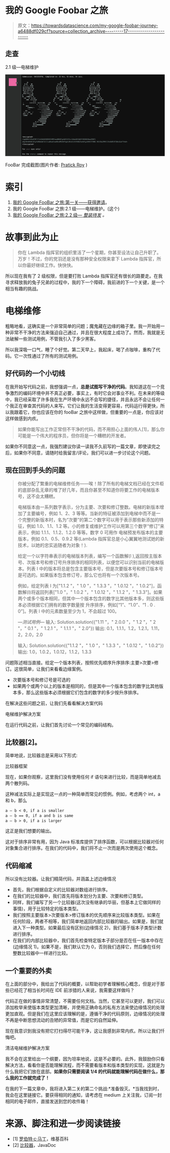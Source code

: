 # 我的 Google Foobar 之旅

> 原文：<https://towardsdatascience.com/my-google-foobar-journey-a6488df029cf?source=collection_archive---------17----------------------->

## 走查

2.1 级—电梯维护

![](img/12fd133ed9ab535015ba8594029ddb38.png)

FooBar 完成截图(图片作者: [Pratick Roy](https://medium.com/u/d0e73ebdbb0c?source=post_page-----a6488df029cf--------------------------------) )

# 索引

1.  [我的 Google FooBar 之旅:第一关——获得邀请](/my-google-foobar-journey-2d02e8150158)。
2.  我的 Google FooBar 之旅:2.1 级——电梯维护。(这个)
3.  [我的 Google FooBar 之旅:2.2 级— *整装待发*](https://pratickroy.medium.com/6e46034b835f) *。*

# 故事到此为止

> 你在 Lambda 指挥官的组织里活了一个星期，你甚至设法让自己升职了。万岁！不过，你的党羽还是没有那种安全权限来拿下 Lambda 指挥官，所以你最好继续工作。快快快。

所以现在我有了 2 级权限，但是要打败 Lambda 指挥官还有很长的路要走。在我寻求释放我的兔子兄弟的过程中，我的下一个障碍，我前进的下一个关键，是一个相当有趣的挑战。

# 电梯维修

粗略地看，这确实是一个非常简单的问题；魔鬼藏在边缘的箱子里。我一开始用一种非常不干净的方法来强迫自己通过，并且在很大程度上成功了。然而，我就是无法破解一些测试用例，不管我引入了多少黑客。

所以我深吸一口气，睡了个好觉。第二天早上，我起床，喝了点咖啡，重构了代码。它一次性通过了所有的测试用例。

## 好代码的一个小切线

在我开始写代码之前，我想强调一点，**总是试图写干净的代码**。我知道这在一个竞争激烈的编码环境中并不真正必要，事实上，有时它会对事业不利。在未来的等级中，我已经采取了许多我在生产环境中永远不会写的捷径，并且永远不会让任何一个我正在审查其代码的人来写。它们让我的生活变得更容易，代码运行得更快，所以我跟着它，你也应该在你的 fooBar 之旅中这样做，但重要的一点是，你应该对这样做感到内疚。

> 如果你能写出工作正常但不干净的代码，而不用担心上面的伟人[1]，那么你可能是一个伟大的程序员，但你将是一个糟糕的开发者。

如果你不同意这一点，我强烈建议你读一读我不久前写的一篇文章，即使读完之后，如果你不同意，请随时给我留言/评论，我们可以进一步讨论这个问题。

</what-is-good-code-an-actionable-introduction-1cad30551ad4>  

## 现在回到手头的问题

> 你被分配了繁重的电梯维修任务——唉！除了所有的电梯文档已经在文件柜的底部杂乱无章的堆了好几年，而且你甚至不知道你将要工作的电梯版本号，这不会太糟糕。
> 
> 电梯版本由一系列数字表示，分为主要、次要和修订整数。电梯的新版本增加了主要编号，例如 1、2、3 等等。当新的特征被添加到电梯中而不是一个完整的新版本时，名为“次要”的第二个数字可以用于表示那些新添加的特征，例如 1.0、1.1、1.2 等。小的修复或维护工作可以用第三个数字“修订”来表示，例如 1.1.1、1.1.2、1.2.0 等等。数字 0 可用作
> 电梯预发布版本的主要版本，例如 0.1、0.5、0.9.2 等(Lambda 指挥官总是小心翼翼地测试她的新技术，以她的忠实追随者为对象！).
> 
> 给定一个以字符串表示的电梯版本列表，编写一个函数解(l ),返回按主版本号、次版本号和修订号升序排序的相同列表，以便您可以识别当前的电梯版本。列表 l 中的版本将总是包含主要版本号，但是次要版本号和修订版本号是可选的。如果版本包含修订号，那么它也将有一个次版本号。
> 
> 例如，给定列表 l 为["1.1.2 "，" 1.0 "，" 1.3.3 "，" 1.0.12 "，" 1.0.2"]，函数解(l)将返回列表["1.0 "，" 1.0.2 "，" 1.0.12 "，" 1.1.2 "，" 1.3.3"]。如果两个或多个版本相同，但其中一个版本包含的数字比其他版本多，则这些版本必须根据它们拥有的数字数量按
> 升序排序，例如[“1”、“1.0”、“1 . 0 . 0”]。列表 l 中的元素数量至少为 1，不会超过 100。
> 
> *—测试用例—*
> 输入:
> Solution.solution({"1.11 "，" 2.0.0 "，" 1.2 "，" 2 "，" 0.1 "，" 1.2.1 "，" 1.1.1 "，" 2.0"})
> 输出:
> 0.1，1.1.1，1.2，1.2.1，1.11，2，2.0，2.0
> 
> 输入:
> Solution.solution({"1.1.2 "，" 1.0 "，" 1.3.3 "，" 1.0.12 "，" 1.0.2"})
> 输出:
> 1.0，1.0.2，1.0.12，1.1.2，1.3.3

问题陈述相当直接。给定一个版本列表，按照优先顺序升序排序:主要>次要>修订。这很简单，让我们来看看边缘案例。

*   次要版本号和修订号是可选的
*   如果两个或两个以上的版本是相同的，但是其中一个版本包含的数字比其他版本多，那么这些版本必须根据它们包含的数字的多少按升序排序。

在解决这些问题之前，让我们先看看解决方案代码

电梯维护解决方案

在运行代码之前，让我们首先讨论一个常见的编码结构。

## 比较器[2]。

简单地说，比较器总是采用以下形式:

比较器框架

现在，如果你观察，这里我们没有使用任何 if 语句来进行比较，而是简单地减去两个散列码。

这种减法实际上是实现这一点的一种简单而常见的惯例。例如，考虑两个 int，a 和 b，那么

```
a — b < 0, if a is smaller
a — b == 0, if a and b is same
a — b > 0, if a is larger
```

这正是我们想要的输出。

这对于排序非常有用，因为 Java 标准库提供了排序函数，可以根据比较器对任何对象集合进行排序。在我们的代码中，我们将不止一次而是两次使用这个概念。

## 代码缩减

所以没有比较器。让我们精简代码，并涵盖上述边缘情况

*   首先，我们根据自定义的比较器对数组进行排序。
*   在我们的比较器中，我们首先将版本划分为主要、次要和修订类型。
*   同样，我们编写了另一个比较器(这次没有继承的华丽，但基本上它做同样的事情)，用于比较特定的版本类型。
*   我们按照主要版本>次要版本>修订版本的优先顺序来比较版本类型。如果在任何阶段，两者不相等，我们简单地返回内部比较器的输出。如果是，我们就进入下一种类型。如果最后没有区别(边缘情况 2)，我们基于版本子类型计数进行排序。
*   在我们的内部比较器中，我们首先检查特定版本子部分是否在任一版本中存在(边缘情况 1)。如果不是，我们默认它为 0，否则我们选择它，然后像在任何整数比较器中一样进行比较。

## 一个重要的外卖

在上面的部分中，我给出了代码的概要，以帮助初学者理解核心概念，但是对于那些已经花了相当长时间在 IDE 前涉猎的人来说，我需要这样做吗？

代码正在做的事情非常清楚，不需要任何文档。当然，它甚至可以更好，我们可以添加枚举来使版本类型更加清晰，并使用正确命名的私有方法来使边缘情况的处理更加直观。但是我们在这里应该理解的是，遵循干净的代码原则，边缘情况的处理不再是中断思想流动的丑陋的异常值，而是它的自然延伸。

现在我意识到我没有把它打扫得尽可能干净，这让我感到非常内疚。所以让我们忏悔吧。

清洁电梯维护解决方案

我不会在这里给出一个纲要，因为坦率地说，这是不必要的。此外，我鼓励你只看解决方法，看看你是否能理解流程，而不需要看版本和版本类型的实现，这就是为什么我把它们放在底部。**如果你只需要阅读 1/4 的代码就能理解代码在做什么，那么我的工作就完成了！**

在我的下一篇文章中，我将进入第二关的第二个挑战:*准备毁灭。*当我找到时，我会在这里链接它。要获得相同的通知，请考虑在 medium 上关注我，订阅一封相同的电子邮件，直接发送到您的收件箱！

  

# 来源、脚注和进一步阅读链接

*   [1] [罗伯特·c·马丁](https://en.wikipedia.org/wiki/Robert_C._Martin)，维基百科
*   [2] [比较器](https://docs.oracle.com/javase/8/docs/api/java/util/Comparator.html)，JavaDoc